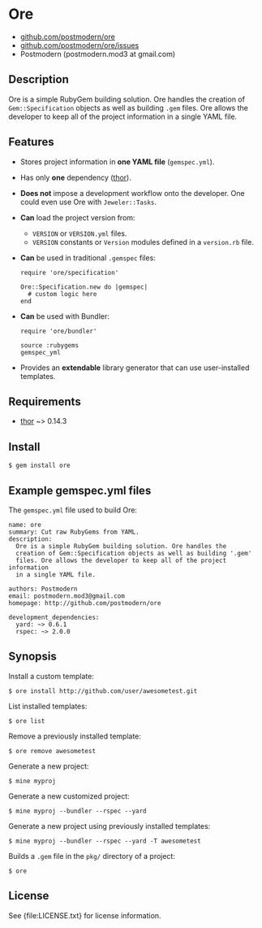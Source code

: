 # Ore

* [github.com/postmodern/ore](http://github.com/postmodern/ore)
* [github.com/postmodern/ore/issues](http://github.com/postmodern/ore/issues)
* Postmodern (postmodern.mod3 at gmail.com)

## Description

Ore is a simple RubyGem building solution. Ore handles the creation of
`Gem::Specification` objects as well as building `.gem` files. Ore allows
the developer to keep all of the project information in a single YAML file.

## Features

* Stores project information in **one YAML file** (`gemspec.yml`).
* Has only **one** dependency ([thor](http://github.com/wycats/thor)).
* **Does not** impose a development workflow onto the developer. One could
  even use Ore with `Jeweler::Tasks`.
* **Can** load the project version from:
  * `VERSION` or `VERSION.yml` files.
  * `VERSION` constants or `Version` modules defined in a `version.rb` file.
* **Can** be used in traditional `.gemspec` files:

      require 'ore/specification'
      
      Ore::Specification.new do |gemspec|
        # custom logic here
      end

* **Can** be used with Bundler:

      require 'ore/bundler'

      source :rubygems
      gemspec_yml

* Provides an **extendable** library generator that can use user-installed
  templates.

## Requirements

* [thor](http://github.com/wycats/thor) ~> 0.14.3

## Install

    $ gem install ore

## Example gemspec.yml files

The `gemspec.yml` file used to build Ore:

    name: ore
    summary: Cut raw RubyGems from YAML.
    description:
      Ore is a simple RubyGem building solution. Ore handles the
      creation of Gem::Specification objects as well as building '.gem'
      files. Ore allows the developer to keep all of the project information
      in a single YAML file.
    
    authors: Postmodern
    email: postmodern.mod3@gmail.com
    homepage: http://github.com/postmodern/ore
    
    development_dependencies:
      yard: ~> 0.6.1
      rspec: ~> 2.0.0

## Synopsis

Install a custom template:

    $ ore install http://github.com/user/awesometest.git

List installed templates:

    $ ore list

Remove a previously installed template:

    $ ore remove awesometest

Generate a new project:

    $ mine myproj

Generate a new customized project:

    $ mine myproj --bundler --rspec --yard

Generate a new project using previously installed templates:

    $ mine myproj --bundler --rspec --yard -T awesometest

Builds a `.gem` file in the `pkg/` directory of a project:

    $ ore

## License

See {file:LICENSE.txt} for license information.


